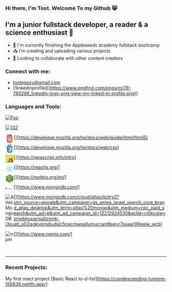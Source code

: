 ### Hi there, I'm Toot. Welcome To my Github :smile_cat:

## I'm a junior fullstack developer, a reader & a science enthusiast :milky_way:

- :apple: I'm currently finishing the Appleseeds academy fullstack bootcamp
- :inbox_tray: I'm creating and uploading various projects
- :telescope: Looking to collaborate with other content creators

### Connect with me:

- tootegozy@gmail.com
- [!linkedinprofile][(https://www.pngfind.com/pngs/m/78-780296_linkedin-logo-png-view-my-linked-in-profile.png)]
  <br />

### Languages and Tools:

[![Foo](http://www.google.com.au/images/nav_logo7.png)](http://google.com.au/)

[![132](https://code.visualstudio.com/)](https://raw.githubusercontent.com/github/explore/80688e429a7d4ef2fca1e82350fe8e3517d3494d/topics/visual-studio-code/visual-studio-code.png)

[<img align="left" alt="HTML5" width="26px" src="https://raw.githubusercontent.com/github/explore/80688e429a7d4ef2fca1e82350fe8e3517d3494d/topics/html/html.png" />][https://developer.mozilla.org/he/docs/web/guide/html/html5]

[<img align="left" alt="CSS3" width="26px" src="https://raw.githubusercontent.com/github/explore/80688e429a7d4ef2fca1e82350fe8e3517d3494d/topics/css/css.png" />][https://developer.mozilla.org/he/docs/web/css]

[<img align="left" alt="JavaScript" width="26px" src="https://raw.githubusercontent.com/github/explore/80688e429a7d4ef2fca1e82350fe8e3517d3494d/topics/javascript/javascript.png" />][https://javascript.info/intro]

[<img align="left" alt="React" width="26px" src="https://raw.githubusercontent.com/github/explore/80688e429a7d4ef2fca1e82350fe8e3517d3494d/topics/react/react.png" />][https://reactjs.org/]

[<img align="left" alt="Node.js" width="26px" src="https://raw.githubusercontent.com/github/explore/80688e429a7d4ef2fca1e82350fe8e3517d3494d/topics/nodejs/nodejs.png" />][https://nodejs.org/en/]

[<img align="left" alt="MongoDB" width="26px" src="https://raw.githubusercontent.com/github/explore/80688e429a7d4ef2fca1e82350fe8e3517d3494d/topics/mongodb/mongodb.png" />][https://www.mongodb.com/]

[<img align="left" alt="Atlas MongoDB" width="26px" src="https://webassets.mongodb.com/_com_assets/cms/mongodb_atlas-h0ai1yctwo.svg" />][https://www.mongodb.com/cloud/atlas/lp/try2?utm_source=google&utm_campaign=gs_emea_israel_search_core_brand_atlas_desktop&utm_term=atlas%20mongo&utm_medium=cpc_paid_search&utm_ad=e&utm_ad_campaign_id=12212624530&gclid=cj0kcqjwyzmebhcparisalizmnk-i3suatl_s02isgkvpmdludslc5nqcmweallumucrant8peyr7suaar99ealw_wcb]

[<img align="left" alt="npm" width="26px" src="https://www.tomsquest.com/img/posts/2018-10-02-better-npm-ing/npm_logo.png" />][https://www.npmjs.com/]

<br />
<br />

---

### Recent Projects:

My first react project
[Basic React to-d-list][https://condescending-lumiere-156838.netlify.app/]
